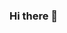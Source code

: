 ### Hi there 👋

<!--
**saminteimoori/saminteimoori** is a ✨ _special_ ✨ repository because its `README.md` (this file) appears on your GitHub profile.

Here are some ideas to get you started:

- 🔭 I’m currently working on my Portfolio
- 🌱 I’m currently learning JavaScript
- 👯 I’m looking to collaborate on 
- 🤔 I’m looking for help with any of the above
- 📫 How to reach me: samin.teimoori@gmail.com https://www.linkedin.com/in/saminteimoori/
- 😄 Pronouns: She/Her
- ⚡ Fun fact: I play Harmonica
-->
